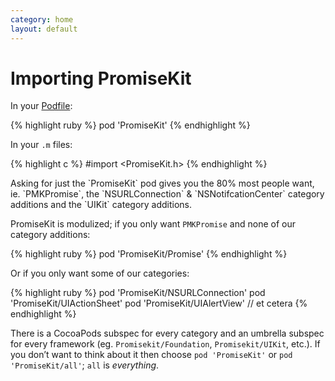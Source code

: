```yaml
---
category: home
layout: default
---
```


# Importing PromiseKit

In your [Podfile](http://guides.cocoapods.org/using/using-cocoapods.html):

{% highlight ruby %}
pod 'PromiseKit'
{% endhighlight %}

In your `.m` files:

{% highlight c %}
#import <PromiseKit.h>
{% endhighlight %}

<aside>
Asking for just the `PromiseKit` pod gives you the 80% most people want, ie. `PMKPromise`, the `NSURLConnection` & `NSNotifcationCenter` category additions and the `UIKit` category additions.
</aside>

PromiseKit is modulized; if you only want `PMKPromise` and none of our category additions:

{% highlight ruby %}
pod 'PromiseKit/Promise'
{% endhighlight %}

Or if you only want some of our categories:

{% highlight ruby %}
pod 'PromiseKit/NSURLConnection'
pod 'PromiseKit/UIActionSheet'
pod 'PromiseKit/UIAlertView'
// et cetera
{% endhighlight %}

There is a CocoaPods subspec for every category and an umbrella subspec for every framework (eg. `Promisekit/Foundation`, `Promisekit/UIKit`, etc.). If you don’t want to think about it then choose `pod 'PromiseKit'` or `pod 'PromiseKit/all'`; `all` is *everything*. 

